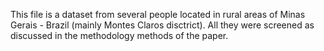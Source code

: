This file is a dataset from several people located in rural areas of Minas Gerais - Brazil (mainly Montes Claros disctrict). All they were screened as discussed in the methodology methods of the paper.  
